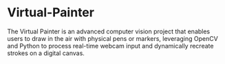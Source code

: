 # Virtual-Painter
The Virtual Painter is an advanced computer vision project that enables users to draw in the air with physical pens or markers, leveraging OpenCV and Python to process real-time webcam input and dynamically recreate strokes on a digital canvas.
